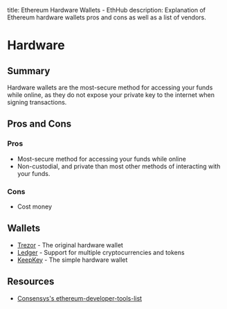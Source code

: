 title: Ethereum Hardware Wallets - EthHub
description: Explanation of Ethereum hardware wallets pros and cons as well as a list of vendors.

# Hardware

## Summary

Hardware wallets are the most-secure method for accessing your funds while online, as they do not expose your private key to the internet when signing transactions.

## Pros and Cons

### Pros

* Most-secure method for accessing your funds while online
* Non-custodial, and private than most other methods of interacting with your funds.

### Cons

* Cost money

## Wallets

* [Trezor](https://trezor.io) - The original hardware wallet
* [Ledger](https://www.ledger.com?r=22cab4d9225d
) - Support for multiple cryptocurrencies and tokens
* [KeepKey](https://keepkey.com) - The simple hardware wallet

## Resources

* [Consensys's ethereum-developer-tools-list](https://github.com/ConsenSys/ethereum-developer-tools-list/blob/master/EcosystemResources.md)

